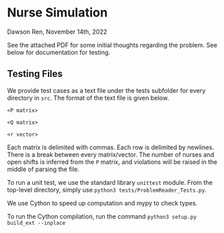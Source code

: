 # Nurse Simulation

Dawson Ren, November 14th, 2022

See the attached PDF for some initial thoughts regarding the problem. See below for documentation for testing.

## Testing Files

We provide test cases as a text file under the tests subfolder for every directory in `src`. The format of the text file is given below.
```
<P matrix>

<Q matrix>

<r vector>
```
Each matrix is delimited with commas. Each row is delimited by newlines. There is a break between every matrix/vector. The number of nurses and open shifts is inferred from the `P` matrix, and violations will be raised in the middle of parsing the file.

To run a unit test, we use the standard library `unittest` module. From the top-level directory, simply use `python3 tests/ProblemReader_Tests.py`.

We use Cython to speed up computation and mypy to check types.

To run the Cython compilation, run the command `python3 setup.py build_ext --inplace`